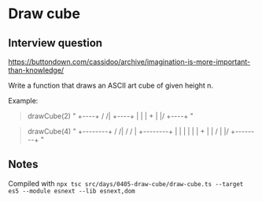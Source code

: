 # Draw cube

## Interview question

https://buttondown.com/cassidoo/archive/imagination-is-more-important-than-knowledge/

Write a function that draws an ASCII art cube of given height n.

Example:

> drawCube(2)
"
  +----+
 /    /|
+----+ |
|    | +
|    |/
+----+
"

> drawCube(4)
"
   +--------+
  /        /|
 /        / |
+--------+  |
|        |  |
|        |  +
|        | /
|        |/
+--------+
"

## Notes

Compiled with 
`npx tsc src/days/0405-draw-cube/draw-cube.ts --target es5 --module esnext --lib esnext,dom`